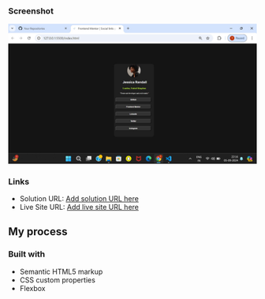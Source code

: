 ### Screenshot

![](./screenshot.jpg)
### Links

- Solution URL: [Add solution URL here](https://your-solution-url.com)
- Live Site URL: [Add live site URL here](https://your-live-site-url.com)
## My process
### Built with
- Semantic HTML5 markup
- CSS custom properties
- Flexbox
